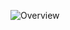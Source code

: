 ![Overview](https://cdn.rawgit.com/gorhill/uBlock/284b4f62d17a0c3ebf3675a0a67be36396faaf3e/doc/img/filtering-overview-plain.svg)